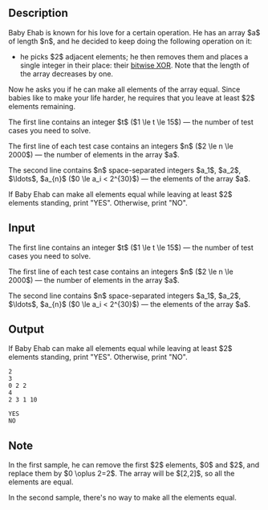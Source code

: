 ## Description

<div><p>Baby Ehab is known for his love for a certain operation. He has an array $a$ of length $n$, and he decided to keep doing the following operation on it: </p><ul> <li> he picks $2$ adjacent elements; he then removes them and places a single integer in their place: their <a href="https://en.wikipedia.org/wiki/Bitwise_operation#XOR">bitwise XOR</a>. Note that the length of the array decreases by one. </li></ul><p>Now he asks you if he can make all elements of the array equal. Since babies like to make your life harder, he requires that you leave at least $2$ elements remaining.</p></div><div class="input-specification"><p>The first line contains an integer $t$ ($1 \le t \le 15$)&nbsp;— the number of test cases you need to solve.</p><p>The first line of each test case contains an integers $n$ ($2 \le n \le 2000$)&nbsp;— the number of elements in the array $a$.</p><p>The second line contains $n$ space-separated integers $a_1$, $a_2$, $\ldots$, $a_{n}$ ($0 \le a_i &lt; 2^{30}$)&nbsp;— the elements of the array $a$.</p></div><div class="output-specification"><p>If Baby Ehab can make all elements equal while leaving at least $2$ elements standing, print "<span class="tex-font-style-tt">YES</span>". Otherwise, print "<span class="tex-font-style-tt">NO</span>".</p></div>

## Input

<p>The first line contains an integer $t$ ($1 \le t \le 15$)&nbsp;— the number of test cases you need to solve.</p><p>The first line of each test case contains an integers $n$ ($2 \le n \le 2000$)&nbsp;— the number of elements in the array $a$.</p><p>The second line contains $n$ space-separated integers $a_1$, $a_2$, $\ldots$, $a_{n}$ ($0 \le a_i &lt; 2^{30}$)&nbsp;— the elements of the array $a$.</p>

## Output

<p>If Baby Ehab can make all elements equal while leaving at least $2$ elements standing, print "<span class="tex-font-style-tt">YES</span>". Otherwise, print "<span class="tex-font-style-tt">NO</span>".</p>





```input1
2
3
0 2 2
4
2 3 1 10
```




```output1
YES
NO
```



## Note

<p>In the first sample, he can remove the first $2$ elements, $0$ and $2$, and replace them by $0 \oplus 2=2$. The array will be $[2,2]$, so all the elements are equal.</p><p>In the second sample, there's no way to make all the elements equal.</p>
